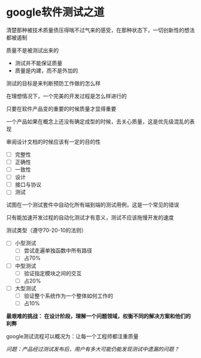 # google软件测试之道

清楚那种被技术质量债压得喘不过气来的感受，在那种状态下，一切创新性的想法都被遏制

质量不是被测试出来的

- 测试并不能保证质量
- 质量是内建，而不是外加的

测试的目标是来判断预防工作做的怎么样

在理想情况下，一个完美的开发过程是怎么样进行的

只要在软件产品变的重要的时候质量才显得重要

一个产品如果在概念上还没有确定成型的时候，去关心质量，这是优先级混乱的表现

审阅设计文档的时候应该有一定的目的性

- [ ] 完整性
- [ ] 正确性
- [ ] 一致性
- [ ] 设计
- [ ] 接口与协议
- [ ] 测试

试图在一个测试套件中自动化所有端到端的测试用例，这是一个常见的错误

只有能加速开发过程的自动化测试才有意义，测试不应该拖慢开发的速度



测试类型（遵守70-20-10的法则）

- [ ] 小型测试
  - [ ] 尝试走遍单独函数中所有路径
  - [ ] 占70%
- [ ] 中型测试
  - [ ] 验证指定模块之间的交互
  - [ ] 占20%
- [ ] 大型测试
  - [ ] 验证整个系统作为一个整体如何工作的
  - [ ] 占10%

**最艰难的挑战： 在设计阶段，理解一个问题领域，权衡不同的解决方案和他们的利弊**

google测试流程可以概况为：让每一个工程师都注重质量

*问题：产品经过测试发布后，用户有多大可能仍能发现测试中遗漏的问题？*



















